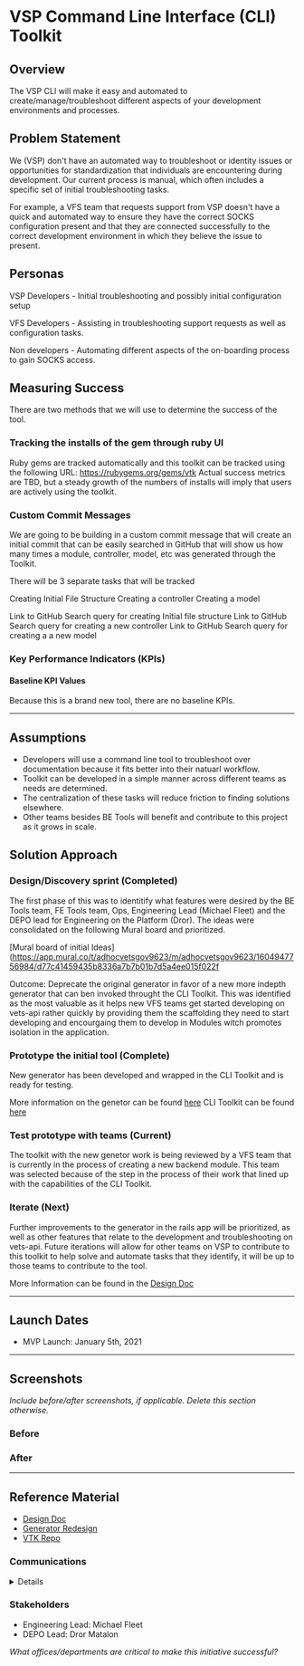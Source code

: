# VSP Command Line Interface (CLI) Toolkit

## Overview

The VSP CLI will make it easy and automated to create/manage/troubleshoot different aspects of your development environments and processes.

## Problem Statement

We (VSP) don't have an automated way to troubleshoot or identity issues or opportunities for standardization that individuals are encountering during development.  Our current process is manual, which often includes a specific set of initial troubleshooting tasks.

For example, a VFS team that requests support from VSP doesn't have a quick and automated way to ensure they have the correct SOCKS configuration present and that they are connected successfully to the correct development environment in which they believe the issue to present.

## Personas

VSP Developers - Initial troubleshooting and possibly initial configuration setup

VFS Developers - Assisting in troubleshooting support requests as well as configuration tasks.

Non developers - Automating different aspects of the on-boarding process to gain SOCKS access.

## Measuring Success

There are two methods that we will use to determine the success of the tool.

### Tracking the installs of the gem through ruby UI

Ruby gems are tracked automatically and this toolkit can be tracked using the following URL:
https://rubygems.org/gems/vtk
Actual success metrics are TBD, but a steady growth of the numbers of installs will imply that users are actively using the toolkit.

### Custom Commit Messages
We are going to be building in a custom commit message that will create an initial commit that can be easily searched in GitHub that will show us how many times a module, controller, model, etc was generated through the Toolkit.

There will be 3 separate tasks that will be tracked

Creating Initial File Structure
Creating a controller
Creating a model

Link to GitHub Search query for creating Initial file structure
Link to GitHub Search query for creating a new controller
Link to GitHub Search query for creating a a new model

### Key Performance Indicators (KPIs)


#### Baseline KPI Values

Because this is a brand new tool, there are no baseline KPIs.

---

## Assumptions
- Developers will use a command line tool to troubleshoot over documentation because it fits better into their natuarl workflow.
- Toolkit can be developed in a simple manner across different teams as needs are determined.
- The centralization of these tasks will reduce friction to finding solutions elsewhere.
- Other teams besides BE Tools will benefit and contribute to this project as it grows in scale.

## Solution Approach

### Design/Discovery sprint (Completed)
The first phase of this was to identitify what features were desired by the BE Tools team, FE Tools team, Ops, Engineering Lead (Michael Fleet) and the DEPO lead for Engineering on the Platform (Dror).  The ideas were consolidated on the following Mural board and prioritized.

[Mural board of initial Ideas](https://app.mural.co/t/adhocvetsgov9623/m/adhocvetsgov9623/1604947756984/d77c41459435b8336a7b7b01b7d5a4ee015f022f

Outcome:  Deprecate the original generator in favor of a new more indepth generator that can ben invoked throught the CLI Toolkit.  This was identified as the most valuable as it helps new VFS teams get started developing on vets-api rather quickly by providing them the scaffolding they need to start developing and encourgaing them to develop in Modules witch promotes isolation in the application.

### Prototype the initial tool (Complete)

New generator has been developed and wrapped in the CLI Toolkit and is ready for testing.

More information on the genetor can be found [here](https://vfs.atlassian.net/wiki/spaces/VI/pages/807174195/New+Module+Generator)
CLI Toolkit can be found [here](https://github.com/department-of-veterans-affairs/vtk/blob/master/README.md)

### Test prototype with teams (Current)

The toolkit with the new genetor work is being reviewed by a VFS team that is currently in the process of creating a new backend module.  This team was selected because of the step in the process of their work that lined up with the capabilities of the CLI Toolkit.

### Iterate (Next)

Further improvements to the generator in the rails app will be prioritized, as well as other features that relate to the development and troubleshooting on vets-api.
Future iterations will allow for other teams on VSP to contribute to this toolkit to help solve and automate tasks that they identify, it will be up to those teams to contribute to the tool.

More Information can be found in the [Design Doc](https://github.com/department-of-veterans-affairs/va.gov-team/blob/master/teams/vsp/teams/tools/backend/Product/cli-toolkit-research/design-doc.md)

--- 

## Launch Dates
- MVP Launch: January 5th, 2021

---
   
## Screenshots

_Include before/after screenshots, if applicable. Delete this section otherwise._

### Before

### After

---

## Reference Material

- [Design Doc](https://github.com/department-of-veterans-affairs/va.gov-team/blob/master/teams/vsp/teams/tools/backend/Product/cli-toolkit-research/design-doc.md)
- [Generator Redesign](https://vfs.atlassian.net/wiki/spaces/VI/pages/807174195/New+Module+Generator)
- [VTK Repo](https://github.com/department-of-veterans-affairs/vtk)


### Communications

<details>

- Team Name: Backend Tools
- GitHub Label: tools-be
- Slack channel: #vsp-tools-be
- Product POCs: Alex Pappas
- Lead Developer: Lindsey Hattamer

</details>

### Stakeholders

- Engineering Lead: Michael Fleet
- DEPO Lead: Dror Matalon
 
_What offices/departments are critical to make this initiative successful?_
 
</details>
